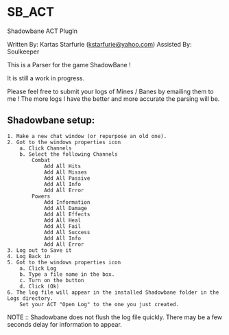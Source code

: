 # SB_ACT
Shadowbane ACT PlugIn

Written By: Kartas Starfurie (kstarfurie@yahoo.com)
Assisted By: Soulkeeper

This is a Parser for the game ShadowBane !

It is still a work in progress.

Please feel free to submit your logs of Mines / Banes by emailing them to me !
The more logs I have the better and more accurate the parsing will be.

## Shadowbane setup:
	1. Make a new chat window (or repurpose an old one).
	2. Got to the windows properties icon
		a. Click Channels
		b. Select the following Channels
			Combat
				Add All Hits
				Add All Misses
				Add All Passive
				Add All Info
				Add All Error
			Powers
				Add Information
				Add All Damage
				Add All Effects
				Add All Heal
				Add All Fail
				Add All Success
				Add All Info
				Add All Error
	3. Log out to Save it
	4. Log Back in
	5. Got to the windows properties icon
		a. Click Log
		b. Type a file name in the box.
		c. Turn on the button
		d. Click (Ok)
	6. The log file will appear in the installed Shadowbane folder in the Logs directory.
		Set your ACT "Open Log" to the one you just created.

NOTE :: Shadowbane does not flush the log file quickly.  There may be a few seconds delay for information to appear.


				
